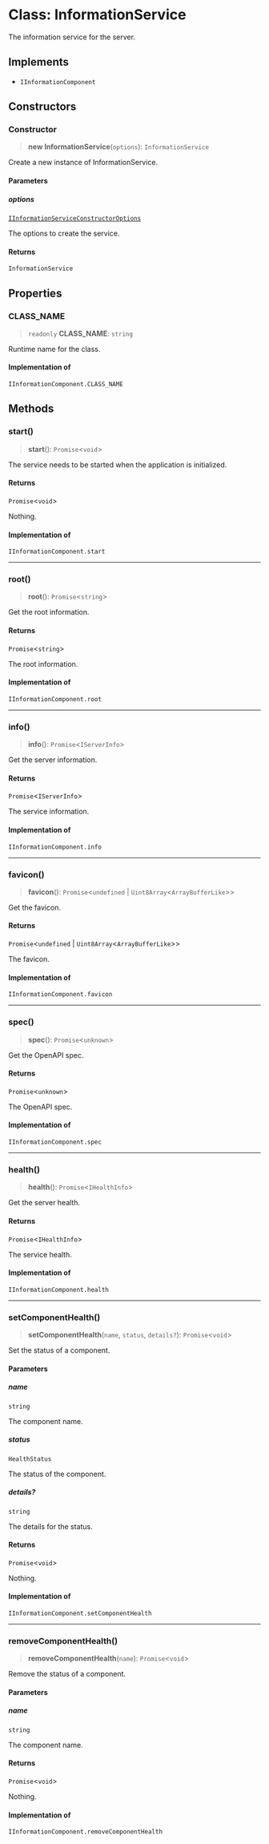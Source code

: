# Class: InformationService

The information service for the server.

## Implements

- `IInformationComponent`

## Constructors

### Constructor

> **new InformationService**(`options`): `InformationService`

Create a new instance of InformationService.

#### Parameters

##### options

[`IInformationServiceConstructorOptions`](../interfaces/IInformationServiceConstructorOptions.md)

The options to create the service.

#### Returns

`InformationService`

## Properties

### CLASS\_NAME

> `readonly` **CLASS\_NAME**: `string`

Runtime name for the class.

#### Implementation of

`IInformationComponent.CLASS_NAME`

## Methods

### start()

> **start**(): `Promise`\<`void`\>

The service needs to be started when the application is initialized.

#### Returns

`Promise`\<`void`\>

Nothing.

#### Implementation of

`IInformationComponent.start`

***

### root()

> **root**(): `Promise`\<`string`\>

Get the root information.

#### Returns

`Promise`\<`string`\>

The root information.

#### Implementation of

`IInformationComponent.root`

***

### info()

> **info**(): `Promise`\<`IServerInfo`\>

Get the server information.

#### Returns

`Promise`\<`IServerInfo`\>

The service information.

#### Implementation of

`IInformationComponent.info`

***

### favicon()

> **favicon**(): `Promise`\<`undefined` \| `Uint8Array`\<`ArrayBufferLike`\>\>

Get the favicon.

#### Returns

`Promise`\<`undefined` \| `Uint8Array`\<`ArrayBufferLike`\>\>

The favicon.

#### Implementation of

`IInformationComponent.favicon`

***

### spec()

> **spec**(): `Promise`\<`unknown`\>

Get the OpenAPI spec.

#### Returns

`Promise`\<`unknown`\>

The OpenAPI spec.

#### Implementation of

`IInformationComponent.spec`

***

### health()

> **health**(): `Promise`\<`IHealthInfo`\>

Get the server health.

#### Returns

`Promise`\<`IHealthInfo`\>

The service health.

#### Implementation of

`IInformationComponent.health`

***

### setComponentHealth()

> **setComponentHealth**(`name`, `status`, `details?`): `Promise`\<`void`\>

Set the status of a component.

#### Parameters

##### name

`string`

The component name.

##### status

`HealthStatus`

The status of the component.

##### details?

`string`

The details for the status.

#### Returns

`Promise`\<`void`\>

Nothing.

#### Implementation of

`IInformationComponent.setComponentHealth`

***

### removeComponentHealth()

> **removeComponentHealth**(`name`): `Promise`\<`void`\>

Remove the status of a component.

#### Parameters

##### name

`string`

The component name.

#### Returns

`Promise`\<`void`\>

Nothing.

#### Implementation of

`IInformationComponent.removeComponentHealth`
